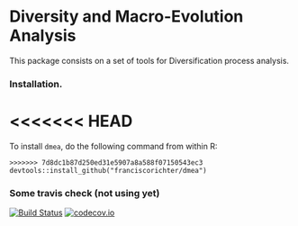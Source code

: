 # Diversity and Macro-Evolution Analysis

This package consists on a set of tools for Diversification process analysis. 

### Installation. 

<<<<<<< HEAD
=======
To install `dmea`, do the following command from within R:

```
>>>>>>> 7d8dc1b87d250ed31e5907a8a588f07150543ec3
devtools::install_github("franciscorichter/dmea")
```
 
### Some travis check (not using yet)
 
  [![Build Status](https://travis-ci.org/richelbilderbeek/dmea.svg?branch=master)](https://travis-ci.org/richelbilderbeek/dmea)
 [![codecov.io](https://codecov.io/github/richelbilderbeek/dmea/coverage.svg?branch=master)](https://codecov.io/github/richelbilderbeek/dmea?branch=master)
